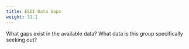 ```yaml
---
title: ESDI Data Gaps
weight: 31.1
---
```


What gaps exist in the available data? What data is this group specifically seeking out?